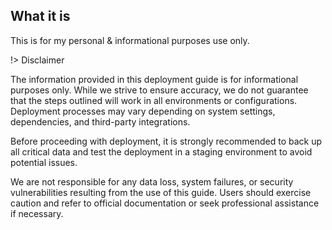 ## What it is

This is for my personal & informational purposes use only. 


!> Disclaimer

The information provided in this deployment guide is for informational purposes only. While we strive to ensure accuracy, we do not guarantee that the steps outlined will work in all environments or configurations. Deployment processes may vary depending on system settings, dependencies, and third-party integrations.

Before proceeding with deployment, it is strongly recommended to back up all critical data and test the deployment in a staging environment to avoid potential issues.

We are not responsible for any data loss, system failures, or security vulnerabilities resulting from the use of this guide. Users should exercise caution and refer to official documentation or seek professional assistance if necessary.
